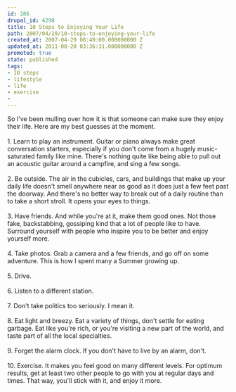 ```yaml
---
id: 286
drupal_id: 4298
title: 10 Steps to Enjoying Your Life
path: 2007/04/29/10-steps-to-enjoying-your-life
created_at: 2007-04-29 08:49:00.000000000 Z
updated_at: 2011-08-20 03:36:31.000000000 Z
promoted: true
state: published
tags:
- 10 steps
- lifestyle
- life
- exercise
- 
---
```

So I've been mulling over how it is that someone can make sure they enjoy their life. Here are my best guesses at the moment.<br /><br />1. Learn to play an instrument. Guitar or piano always make great conversation starters, especially if you don't come from a hugely music-saturated family like mine. There's nothing quite like being able to pull out an acoustic guitar around a campfire, and sing a few songs.<br /><br />2. Be outside. The air in the cubicles, cars, and buildings that make up your daily life doesn't smell anywhere near as good as it does just a few feet past the doorway. And there's no better way to break out of a daily routine than to take a short stroll. It opens your eyes to things.<br /><br />3. Have friends. And while you're at it, make them good ones. Not those fake, backstabbing, gossiping kind that a lot of people like to have. Surround yourself with people who inspire you to be better and enjoy yourself more.<br /><br />4. Take photos. Grab a camera and a few friends, and go off on some adventure. This is how I spent many a Summer growing up.<br /><br />5. Drive.<br /><br />6. Listen to a different station.<br /><br />7. Don't take politics too seriously. I mean it.<br /><br />8. Eat light and breezy. Eat a variety of things, don't settle for eating garbage. Eat like you're rich, or you're visiting a new part of the world, and taste part of all the local specialties.<br /><br />9. Forget the alarm clock. If you don't have to live by an alarm, don't.<br /><br />10. Exercise. It makes you feel good on many different levels. For optimum results, get at least two other people to go with you at regular days and times. That way, you'll stick with it, and enjoy it more.
